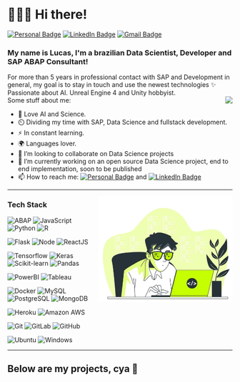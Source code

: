 # 👨🏽‍💻 Hi there!

[![Personal Badge](https://img.shields.io/badge/-MyWebsite-black?style=flat-square&logo=dev.to&logoColor=white&link=https://seixas.dev/)](https://seixas.dev/)
[![LinkedIn Badge](https://img.shields.io/badge/-seixasdev-blue?style=flat-square&logo=Linkedin&logoColor=white&link=https://www.linkedin.com/in/seixasdev/)](https://www.linkedin.com/in/seixasdev/)
[![Gmail Badge](https://img.shields.io/badge/-seixas.dev@gmail.com-c14438?style=flat-square&logo=Gmail&logoColor=white&link=mailto:seixas.dev@gmail.com)](mailto:seixas.dev@gmail.com)

### My name is Lucas, I'm a brazilian Data Scientist, Developer and SAP ABAP Consultant!
For more than 5 years in professional contact with SAP and Development in general, my goal is to stay in touch and use the newest technologies ✨  
Passionate about AI. Unreal Engine 4 and Unity hobbyist.  
Some stuff about me:
<img align='right' src="https://github-readme-stats.vercel.app/api?username=Seixas&show_icons=true">
* 💜 Love AI and Science.
* ⏲️ Dividing my time with SAP, Data Science and fullstack development.
* ⚡ In constant learning.
* 🌍 Languages lover.
* 👯 I’m looking to collaborate on Data Science projects  
* 🔭 I’m currently working on an open source Data Science project, end to end implementation, soon to be published  
* 📫 How to reach me: [![Personal Badge](https://img.shields.io/badge/-MyWebsite-black?style=flat-square&logo=dev.to&logoColor=white&link=https://seixas.dev/)](https://seixas.dev/) and [![LinkedIn Badge](https://img.shields.io/badge/-seixasdev-blue?style=flat-square&logo=Linkedin&logoColor=white&link=https://www.linkedin.com/in/seixasdev/)](https://www.linkedin.com/in/seixasdev/)

---

<img align='right' width="300px" src="https://github.com/Seixas/Seixas/blob/master/tech.jpg?raw=true">

### Tech Stack

![ABAP](http://img.shields.io/badge/-ABAP-blue?style=flat-square&logo=SAP&logoColor=ffffff&labelColor=darkblue)
![JavaScript](http://img.shields.io/badge/-JavaScript-yellow?style=flat-square&logo=JavaScript&logoColor=ffffff)
![Python](http://img.shields.io/badge/-Python-yellow?style=flat-square&logo=python&logoColor=ffffff&labelColor=blue)
![R](http://img.shields.io/badge/-R-blue?style=flat-square&logo=r&logoColor=ffffff)

![Flask](http://img.shields.io/badge/-Flask-black?style=flat-square&logo=Flask&logoColor=ffffff&labelColor=black)
![Node](http://img.shields.io/badge/-NodeJS-green?style=flat-square&logo=Node.js&logoColor=ffffff&labelColor=green)
![ReactJS](http://img.shields.io/badge/-ReactJS-blue?style=flat-square&logo=React&logoColor=ffffff&labelColor=blue)

![Tensorflow](http://img.shields.io/badge/-Tensorflow-orange?style=flat-square&logo=tensorflow&logoColor=ffffff)
![Keras](http://img.shields.io/badge/-Keras-red?style=flat-square&logo=Keras&logoColor=ffffff)
![Scikit-learn](http://img.shields.io/badge/-Learn-orange?style=flat-square&&&label=SK&labelColor=blue)
![Pandas](http://img.shields.io/badge/-Pandas-darkblue?style=flat-square&logo=pandas&logoColor=ffffff)

![PowerBI](http://img.shields.io/badge/-PowerBI-yellow?style=flat-square&logo=Power-BI&logoColor=ffffff)
![Tableau](http://img.shields.io/badge/-Tableau-blue?style=flat-square&logo=Tableau&logoColor=ffffff)

![Docker](http://img.shields.io/badge/-Docker-blue?style=flat-square&logo=docker&logoColor=ffffff)
![MySQL](http://img.shields.io/badge/-MySQL-blue?style=flat-square&logo=mysql&logoColor=ffffff)
![PostgreSQL](http://img.shields.io/badge/-PostgreSQL-blue?style=flat-square&logo=postgresql&logoColor=ffffff)
![MongoDB](http://img.shields.io/badge/-MongoDB-green?style=flat-square&logo=mongodb&logoColor=ffffff)

![Heroku](http://img.shields.io/badge/-Heroku-purple?style=flat-square&logo=heroku&logoColor=ffffff)
![Amazon AWS](http://img.shields.io/badge/-AWS-orange?style=flat-square&logo=amazon-aws&logoColor=ffffff)

![Git](https://img.shields.io/badge/-Git-%23F05032?style=flat-square&logo=git&logoColor=%23ffffff)
![GitLab](https://img.shields.io/badge/-GitLab-FCA121?style=flat-square&logo=gitlab)
![GitHub](https://img.shields.io/badge/-GitHub-181717?style=flat-square&logo=github)

![Ubuntu](http://img.shields.io/badge/-Ubuntu-purple?style=flat-square&logo=Ubuntu&logoColor=ffffff)
![Windows](http://img.shields.io/badge/-Windows-0078D6?style=flat-square&logo=windows&logoColor=ffffff)

--- 

## Below are my projects, cya 👋
